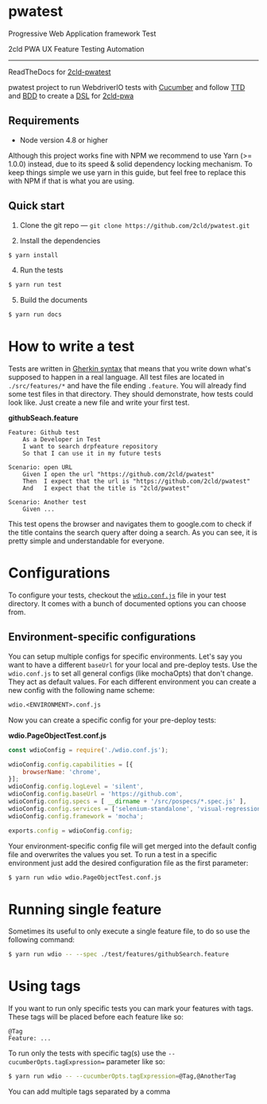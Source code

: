 # pwatest
Progressive Web Application framework Test

2cld PWA UX Feature Testing Automation

***

ReadTheDocs for [2cld-pwatest](http://2cld-pwatest.readthedocs.io/en/latest/index.html)

pwatest project to run WebdriverIO tests with [Cucumber](https://cucumber.io/) and follow [TTD](https://en.wikipedia.org/wiki/Test-driven_development) and [BDD](http://en.wikipedia.org/wiki/Behavior-driven_development) to create a [DSL](https://en.wikipedia.org/wiki/Domain-specific_language) for [2cld-pwa](http://2cld-pwa.readthedocs.io/en/latest/index.html)

## Requirements

- Node version 4.8 or higher

Although this project works fine with NPM we recommend to use Yarn (>= 1.0.0) instead,  due to its speed & solid dependency locking mechanism. To keep things simple we use yarn in this guide, but feel free to replace this with NPM if that is what you are using.

## Quick start

1. Clone the git repo — `git clone https://github.com/2cld/pwatest.git`

2. Install the dependencies 

```sh
$ yarn install
```

4. Run the tests

```sh
$ yarn run test
```

5. Build the documents

```sh
$ yarn run docs
```

# How to write a test

Tests are written in [Gherkin syntax](https://cucumber.io/docs/reference)
that means that you write down what's supposed to happen in a real language. All test files are located in
`./src/features/*` and have the file ending `.feature`. You will already find some test files in that
directory. They should demonstrate, how tests could look like. Just create a new file and write your first
test.

__githubSeach.feature__
```gherkin
Feature: Github test
    As a Developer in Test
    I want to search drpfeature repository
    So that I can use it in my future tests

Scenario: open URL
    Given I open the url "https://github.com/2cld/pwatest"
    Then  I expect that the url is "https://github.com/2cld/pwatest"
    And   I expect that the title is "2cld/pwatest"

Scenario: Another test
    Given ...

```

This test opens the browser and navigates them to google.com to check if the title contains the search
query after doing a search. As you can see, it is pretty simple and understandable for everyone.

# Configurations

To configure your tests, checkout the [`wdio.conf.js`](https://github.com/webdriverio/cucumber-boilerplate/blob/master/wdio.conf.js) file in your test directory. It comes with a bunch of documented options you can choose from.

## Environment-specific configurations

You can setup multiple configs for specific environments. Let's say you want to have a different `baseUrl` for
your local and pre-deploy tests. Use the `wdio.conf.js` to set all general configs (like mochaOpts) that don't change.
They act as default values. For each different environment you can create a new config with the following name
scheme:

```txt
wdio.<ENVIRONMENT>.conf.js
```

Now you can create a specific config for your pre-deploy tests:

__wdio.PageObjectTest.conf.js__
```js
const wdioConfig = require('./wdio.conf.js');

wdioConfig.config.capabilities = [{
    browserName: 'chrome',
}];
wdioConfig.config.logLevel = 'silent',
wdioConfig.config.baseUrl = 'https://github.com',
wdioConfig.config.specs = [ __dirname + '/src/pospecs/*.spec.js' ],
wdioConfig.config.services = ['selenium-standalone', 'visual-regression'];
wdioConfig.config.framework = 'mocha';

exports.config = wdioConfig.config;
```

Your environment-specific config file will get merged into the default config file and overwrites the values you set.
To run a test in a specific environment just add the desired configuration file as the first parameter:

```sh
$ yarn run wdio wdio.PageObjectTest.conf.js
```

# Running single feature
Sometimes its useful to only execute a single feature file, to do so use the following command:

```sh
$ yarn run wdio -- --spec ./test/features/githubSearch.feature
```


# Using tags

If you want to run only specific tests you can mark your features with tags. These tags will be placed before each feature like so:

```gherkin
@Tag
Feature: ...
```

To run only the tests with specific tag(s) use the `--cucumberOpts.tagExpression=` parameter like so:

```sh
$ yarn run wdio -- --cucumberOpts.tagExpression=@Tag,@AnotherTag
```

You can add multiple tags separated by a comma
